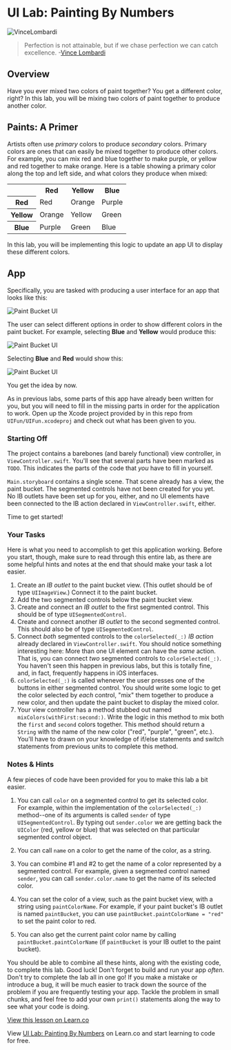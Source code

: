 # UI Lab: Painting By Numbers

![VinceLombardi](http://i.imgur.com/urMqQsf.png?1)

> Perfection is not attainable, but if we chase perfection we can catch excellence. -[Vince Lombardi](https://en.wikipedia.org/wiki/Vince_Lombardi)

## Overview

Have you ever mixed two colors of paint together? You get a different color, right? In this lab, you will be mixing two colors of paint together to produce another color.

## Paints: A Primer

Artists often use _primary_ colors to produce _secondary_ colors. Primary colors are ones that can easily be mixed together to produce other colors. For example, you can mix red and blue together to make purple, or yellow and red together to make orange. Here is a table showing a primary color along the top and left side, and what colors they produce when mixed:

<table>
<tr>
<th></th>
<th>Red</th>
<th>Yellow</th>
<th>Blue</th>
</tr>
<tr>
<th>Red</td>
<td>Red</td>
<td>Orange</td>
<td>Purple</td>
</tr>
<tr>
<th>Yellow</th>
<td>Orange</td>
<td>Yellow</td>
<td>Green</td>
</tr>
<tr>
<th>Blue</th>
<td>Purple</td>
<td>Green</td>
<td>Blue</td>
</tr>
</table>

In this lab, you will be implementing this logic to update an app UI to display these different colors.

## App

Specifically, you are tasked with producing a user interface for an app that looks like this:

![Paint Bucket UI](http://i.imgur.com/kIaCdAy.png)

The user can select different options in order to show different colors in the paint bucket. For example, selecting **Blue** and **Yellow** would produce this:

![Paint Bucket UI](http://i.imgur.com/8mHzYjT.png)

Selecting **Blue** and **Red** would show this:

![Paint Bucket UI](http://i.imgur.com/Se2uNIl.png)

You get the idea by now.

As in previous labs, some parts of this app have already been written for you, but you will need to fill in the missing parts in order for the application to work. Open up the Xcode project provided by in this repo from `UIFun/UIFun.xcodeproj` and check out what has been given to you.

### Starting Off

The project contains a barebones (and barely functional) view controller, in `ViewController.swift`. You'll see that several parts have been marked as `TODO`. This indicates the parts of the code that _you_ have to fill in yourself.

`Main.storyboard` contains a single scene. That scene already has a view, the paint bucket. The segmented controls have not been created for you yet. No IB outlets have been set up for you, either, and no UI elements have been connected to the IB action declared in `ViewController.swift`, either.

Time to get started!

### Your Tasks

Here is what you need to accomplish to get this application working. Before you start, though, make sure to read through this entire lab, as there are some helpful hints and notes at the end that should make your task a lot easier.

1. Create an _IB outlet_ to the paint bucket view. (This outlet should be of type `UIImageView`.) Connect it to the paint bucket.
2. Add the two segmented controls below the paint bucket view.
3. Create and connect an _IB outlet_ to the first segmented control. This should be of type `UISegmentedControl`.
4. Create and connect another _IB outlet_ to the second segmented control. This should also be of type `UISegmentedControl`.
5. Connect _both_ segmented controls to the `colorSelected(_:)` _IB action_ already declared in `ViewController.swift`. You should notice something interesting here: More than one UI element can have the _same_ action. That is, you can connect _two_ segmented controls to `colorSelected(_:)`. You haven't seen this happen in previous labs, but this is totally fine, and, in fact, frequently happens in iOS interfaces.
6. `colorSelected(_:)` is called whenever the user presses one of the buttons in either segmented control. You should write some logic to get the color selected by _each_ control, "mix" them together to produce a new color, and then update the paint bucket to display the mixed color.
6. Your view controller has a method stubbed out named `mixColors(withFirst:second:)`. Write the logic in this method to mix both the `first` and `second` colors together. This method should return a `String` with the name of the new color ("red", "purple", "green", etc.). You'll have to drawn on your knowledge of if/else statements and switch statements from previous units to complete this method.

### Notes & Hints

A few pieces of code have been provided for you to make this lab a bit easier.

1. You can call `color` on a segmented control to get its selected color.  
For example, within the implementation of the `colorSelected(_:)` method--one of its arguments is called `sender` of type `UISegmentedControl`. By typing out `sender.color` we are getting back the `UIColor` (red, yellow or blue) that was selected on that particular segmented control object.

2. You can call `name` on a color to get the name of the color, as a string.
3. You can combine \#1 and \#2 to get the name of a color represented by a segmented control. For example, given a segmented control named `sender`, you can call `sender.color.name` to get the name of its selected color.
4. You can set the color of a view, such as the paint bucket view, with a string using `paintColorName`. For example, if your paint bucket's IB outlet is named `paintBucket`, you can use `paintBucket.paintColorName = "red"` to set the paint color to red.
5. You can also get the current paint color name by calling `paintBucket.paintColorName` (if `paintBucket` is your IB outlet to the paint bucket).

You should be able to combine all these hints, along with the existing code, to complete this lab. Good luck! Don't forget to build and run your app _often_. Don't try to complete the lab all in one go! If you make a mistake or introduce a bug, it will be much easier to track down the source of the problem if you are frequently testing your app. Tackle the problem in small chunks, and feel free to add your own `print()` statements along the way to see what your code is doing.

<a href='https://learn.co/lessons/UILab02' data-visibility='hidden'>View this lesson on Learn.co</a>

<p class='util--hide'>View <a href='https://learn.co/lessons/swift-UILab02-lab'>UI Lab: Painting By Numbers</a> on Learn.co and start learning to code for free.</p>
